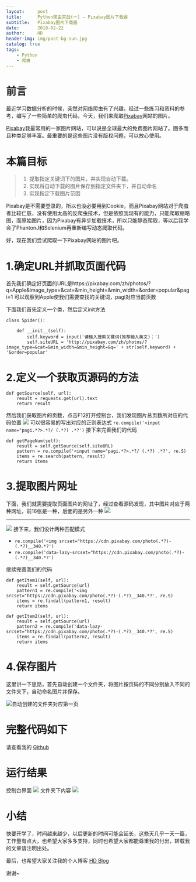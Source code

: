 ```yaml
---
layout:     post
title:      Python爬虫实战(一) — Pixabay图片下载器
subtitle:   Pixabay图片下载器
date:       2018-02-22
author:     HD
header-img: img/post-bg-sun.jpg
catalog: true
tags:
    - Python
    - 爬虫
---
```



# 前言
最近学习数据分析的时候，突然对网络爬虫有了兴趣，经过一些练习和资料的参考，编写了一些简单的爬虫代码，今天，我们来爬取[Pixabay][1]网站的图片。

[Pixabay][2]我最常用的一家图片网站，可以说是全球最大的免费图片网站了。图多而且种类足够丰富。最重要的是这些图片没有版权问题，可以放心使用。

# 本篇目标
> 1. 提取指定关键词下的图片，并实现自动下载。
> 2. 实现将自动下载的图片保存到指定文件夹下，并自动命名
> 3. 实现指定下载图片范围

Pixabay是不需要登录的，所以也没必要用到Cookie，而且Pixabay网站对于爬虫者比较仁慈，没有使用太高的反爬虫技术，但是依照我现有的能力，只能爬取缩略图，而原始图片，因为Pixabay有异步加载技术，所以只能静态爬取，等以后我学会了PhantonJ和Selenium再重新编写动态爬取代码。

好，现在我们尝试爬取一下Pixabay网站的图片吧。
# 1.确定URL并抓取页面代码
首先我们确定好页面的URL是https://pixabay.com/zh/photos/?q=Apple&image_type=&cat=&min_height=&min_width=&order=popular&pagi=1
可以观察到Apple使我们需要查找的关键词，pagi对应当前页数

下面我们首先定义一个类，然后定义init方法

    class Spider():
    
        def __init__(self):
            self.keyword = input('请输入搜索关键词(推荐输入英文)：') 
            self.siteURL = 'http://pixabay.com/zh/photos/?image_type=&cat=&min_width=&min_height=&q=' + str(self.keyword) + '&order=popular'

# 2.定义一个获取页源码的方法

    def getSource(self, url):
        result = requests.get(url).text
        return result
        
然后我们获取图片的页数，点击F12打开控制台，我们发现图片总页数所对应的代码位置
![][3]
可以很容易的写出对应的正则表达式
`re.compile('<input name="pagi.*?>.*?/ (.*?) .*?')`
接下来完善我们的代码

    def getPageNum(self):
        result = self.getSource(self.siteURL)
        pattern = re.compile('<input name="pagi.*?>.*?/ (.*?) .*?', re.S)
        items = re.search(pattern, result)
        return items

# 3.提取图片网址
下面，我们就需要提取页面图片的网址了，经过查看源码发现，其中图片对应于两种网址，前16张是一种，后面的是另外一种
![][4]


----------


![][5]
接下来，我们设计两种匹配模式

 - `re.compile('<img srcset="https://cdn.pixabay.com/photo(.*?)-(.*?)__340.*?')`
 - `re.compile('data-lazy-srcset="https://cdn.pixabay.com/photo(.*?)-(.*?)__340.*?')`
 
继续完善我们的代码

    def getItem1(self, url):
        result = self.getSource(url)
        pattern1 = re.compile('<img srcset="https://cdn.pixabay.com/photo(.*?)-(.*?)__340.*?', re.S)
        items = re.findall(pattern1, result)
        return items

    def getItem2(self, url):
        result = self.getSource(url)
        pattern2 = re.compile('data-lazy-srcset="https://cdn.pixabay.com/photo(.*?)-(.*?)__340.*?', re.S)
        items = re.findall(pattern2, result)
        return items
        
# 4.保存图片
这里讲一下思路，首先自动创建一个文件夹，将图片按页码的不同分别放入不同的文件夹下，自动命名图片并保存。

![自动创建的文件夹对应第一页][6]

# 完整代码如下
请查看我的
[Github][7]

# 运行结果
控制台界面
![][8]
文件夹下内容
![][9]

# 小结
快要开学了，时间越来越少，以后更新的时间可能会延长，这些天几乎一天一篇，工作量有点大，也希望大家多多支持，同时也希望大家都能尊重我的付出，转载我的文章请注明出处。

最后，也希望大家关注我的个人博客 [HD Blog][10]

谢谢~



    


  [1]: https://pixabay.com/
  [2]: https://pixabay.com/
  [3]: http://ww1.sinaimg.cn/large/6712cbb1ly1foog9z3cupj243c0z27wh.jpg
  [4]: http://ww1.sinaimg.cn/large/6712cbb1ly1foogeafa2sj23w41jqu0y.jpg
  [5]: http://ww1.sinaimg.cn/large/6712cbb1ly1foogeomemzj23v20hkx6i.jpg
  [6]: http://ww1.sinaimg.cn/large/6712cbb1ly1foogq2kcdoj21hx17edmi.jpg
  [7]: https://github.com/wanghaodi/PixabayPic
  [8]: http://ww1.sinaimg.cn/large/6712cbb1ly1foogyluoqbj22390wbtda.jpg
  [9]: http://ww1.sinaimg.cn/large/6712cbb1ly1foogz4q6vfj215h0tqn1q.jpg
  [10]: https://whdi.top

